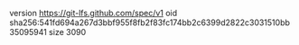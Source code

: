 version https://git-lfs.github.com/spec/v1
oid sha256:541fd694a267d3bbf955f8fb2f83fc174bb2c6399d2822c3031510bb35095941
size 3090
